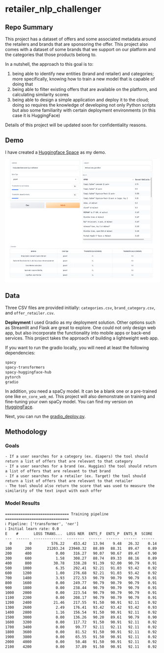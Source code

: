 # retailer_nlp_challenger

## Repo Summary
This project has a dataset of offers and some associated metadata around the retailers and brands that are sponsoring the offer. This project also comes with a dataset of some brands that we support on our platform and the categories that those products belong to.

In a nutshell, the approach to this goal is to:
1. being able to identify new entities (brand and retailer) and categories; more specifically, knowing how to train a new model that is capable of doing that
2. being able to filter existing offers that are available on the platform, and calculating similarity scores
3. being able to design a simple application and deploy it to the cloud; doing so requires the knowledge of developing not only Python scripts but also some familiarity with certain deployment environments (in this case it is HuggingFace)

Details of this project will be updated soon for confidentiality reasons.

## Demo
I have created a [Huggingface Space](https://huggingface.co/spaces/hjianganthony/fetch_ner) as my demo. 
<div align=center>
<img width="800" height="400" src="https://github.com/hjiangAnthony/retailer_nlp_challenger/blob/main/images/demo.gradio.png"/>
</div>

## Data
Three CSV files are provided initially: `categories.csv`, `brand_category.csv`, and `offer_retailer.csv`. 

**Deployment**
I used Gradio as my deployment solution. Other options such as Streamlit and Flask are great to explore. One could not only design web app, but also incorporate the functionality into mobile apps or back-end services. This project takes the approach of building a lightweight web app.

If you want to run the gradio locally, you will need at least the following dependencies:
```
spacy
spacy-transformers
spacy-huggingface-hub
pytorch
gradio
```

In addition, you need a spaCy model. It can be a blank one or a pre-trained one like `en_core_web_md`. This project will also demonstrate on training and fine-tuning your own spaCy model. You can find my version on [HuggingFace](https://huggingface.co/hjianganthony/en_fetch_ner_spacy_tsf?library=true). 

Next, you can run the [gradio_deploy.py](https://github.com/hjiangAnthony/retailer_nlp_challenger/blob/main/gradio_deploy.py).

## Methodology

### Goals
```
- If a user searches for a category (ex. diapers) the tool should return a list of offers that are relevant to that category
- If a user searches for a brand (ex. Huggies) the tool should return a list of offers that are relevant to that brand
- If a user searches for a retailer (ex. Target) the tool should return a list of offers that are relevant to that retailer
- The tool should also return the score that was used to measure the similarity of the text input with each offer
```
### Model Results
```
============================= Training pipeline =============================
ℹ Pipeline: ['transformer', 'ner']
ℹ Initial learn rate: 0.0
E    #       LOSS TRANS...  LOSS NER  ENTS_F  ENTS_P  ENTS_R  SCORE 
---  ------  -------------  --------  ------  ------  ------  ------
  0        0         576.22    453.42   13.94    9.48   26.32    0.14
100      200       21203.24  23940.32   88.89   88.31   89.47    0.89
200      400           0.00    316.27   90.07   90.67   89.47    0.90
300      600           1.58    308.27   88.74   89.33   88.16    0.89
400      800          30.78    338.28   91.39   92.00   90.79    0.91
500     1000           6.35    292.41   92.21   91.03   93.42    0.92
600     1200           1.00    276.68   92.21   91.03   93.42    0.92
700     1400           3.93    272.53   90.79   90.79   90.79    0.91
800     1600           0.00    249.77   90.79   90.79   90.79    0.91
900     1800           0.00    238.44   90.79   90.79   90.79    0.91
1000    2000           0.00    223.54   90.79   90.79   90.79    0.91
1100    2200           0.00    208.17   90.79   90.79   90.79    0.91
1200    2400          21.46    217.55   91.50   90.91   92.11    0.92
1300    2600           2.49    176.41   93.42   93.42   93.42    0.93
1400    2800           1.16    156.54   91.50   90.91   92.11    0.92
1500    3000           0.00    136.26   90.20   89.61   90.79    0.90
1600    3200           0.00    117.72   91.50   90.91   92.11    0.92
1700    3400           0.00     99.77   92.11   92.11   92.11    0.92
1800    3600           0.00     81.52   91.50   90.91   92.11    0.92
1900    3800           0.00     65.55   91.50   90.91   92.11    0.92
2000    4000           0.00     50.48   91.50   90.91   92.11    0.92
2100    4200           0.00     37.89   91.50   90.91   92.11    0.92
```
